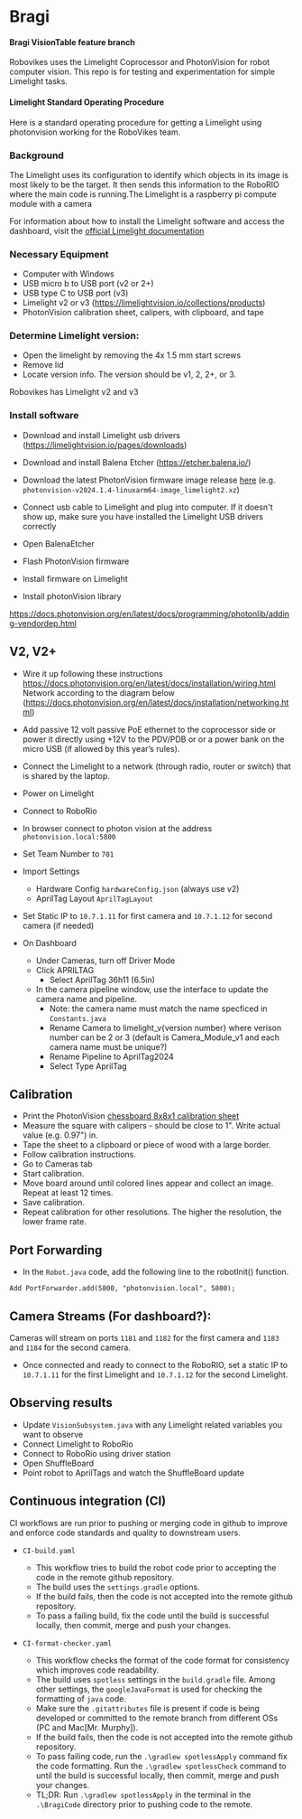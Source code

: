 # Bragi

####  Bragi VisionTable feature branch
Robovikes uses the Limelight Coprocessor and PhotonVision for robot computer vision. This repo is for testing and experimentation for simple Limelight tasks.

#### Limelight Standard Operating Procedure

Here is a standard operating procedure for getting a Limelight using photonvision working for the RoboVikes team.

### Background

The Limelight uses its configuration to identify which objects in its image is most likely to be the target. It then sends this information to the RoboRIO where the main code is running.The Limelight is a raspberry pi compute module with a camera

For information about how to install the Limelight software and access the dashboard, visit the [official Limelight documentation](https://docs.Limelightvision.io/en/latest/)


### Necessary Equipment

- Computer with Windows
- USB micro b  to USB port (v2 or 2+)
- USB type C to USB port (v3)
- Limelight v2 or v3 (https://limelightvision.io/collections/products)
- PhotonVision calibration sheet, calipers, with clipboard, and tape

### Determine Limelight version:

- Open the limelight by removing the 4x 1.5 mm start screws
- Remove lid
- Locate version info. The version should be v1, 2, 2+, or 3.

Robovikes has Limelight v2 and v3

### Install software

- Download and install Limelight usb drivers (https://limelightvision.io/pages/downloads)
- Download and install Balena Etcher (https://etcher.balena.io/)
- Download the latest PhotonVision firmware image release [here](https://github.com/PhotonVision/photonvision/releases) (e.g. `photonvision-v2024.1.4-linuxarm64-image_limelight2.xz`)
- Connect usb cable to Limelight and plug into computer. If it doesn't show up, make sure you have installed the Limelight USB drivers correctly
- Open BalenaEtcher
- Flash PhotonVision firmware
- Install firmware on Limelight 

- Install photonVision library

https://docs.photonvision.org/en/latest/docs/programming/photonlib/adding-vendordep.html

## V2, V2+

- Wire it up following these instructions https://docs.photonvision.org/en/latest/docs/installation/wiring.html
Network according to the diagram below (https://docs.photonvision.org/en/latest/docs/installation/networking.html)
- Add passive 12 volt passive PoE ethernet to the coprocessor side or power it directly using +12V to the PDV/PDB or or a power bank on the micro USB (if allowed by this year’s rules).
- Connect the Limelight to a network (through radio, router or switch) that is shared by the laptop.
- Power on Limelight
- Connect to RoboRio
- In browser connect to photon vision at the address `photonvision.local:5800`

- Set Team Number to `701`
- Import Settings
    - Hardware Config `hardwareConfig.json` (always use v2)
    - AprilTag Layout `AprilTagLayout`
- Set Static IP to `10.7.1.11` for first camera and `10.7.1.12` for second camera (if needed)
- On Dashboard
    - Under Cameras, turn off Driver Mode
    - Click APRILTAG
        - Select AprilTag 36h11 (6.5in)
    - In the camera pipeline window, use the interface to update the camera name and pipeline.
        - Note: the camera name must match the name specficed in `Constants.java`
        - Rename Camera to limelight_v{version number} where verison number can be 2 or 3 (default is Camera_Module_v1 and each camera name must be unique?)
        - Rename Pipeline to AprilTag2024
        - Select Type AprilTag

 

## Calibration

- Print the PhotonVision [chessboard 8x8x1 calibration sheet](`src\main\java\frc\robot\utils\limelight\calibrationTarget-Chessboard.pdf`)
- Measure the square with calipers - should be close to 1". Write actual value (e.g. 0.97") in.
- Tape the sheet to a clipboard or piece of wood with a large border.
- Follow calibration instructions.
- Go to Cameras tab
- Start calibration.                              
- Move board around until colored lines appear and collect an image. Repeat at least 12 times.
- Save calibration.
- Repeat calibration for other resolutions. The higher the resolution, the lower frame rate.

## Port Forwarding

- In the `Robot.java` code, add the following line to the robotInit() function.

`Add PortForwarder.add(5800, "photonvision.local", 5800);`

## Camera Streams (For dashboard?):
Cameras will stream on ports `1181` and `1182` for the first camera and `1183` and `1184` for the second camera.

- Once connected and ready to connect to the RoboRIO, set a static IP to `10.7.1.11` for the first Limelight and `10.7.1.12` for the second Limelight.

## Observing results
- Update `VisionSubsystem.java` with any Limelight related variables you want to observe
- Connect Limelight to RoboRio
- Connect to RoboRio using driver station
- Open ShuffleBoard
- Point robot to AprilTags and watch the ShuffleBoard update 


## Continuous integration (CI)

CI workflows are run prior to pushing or merging code in github to improve and enforce code standards and quality to downstream users.

- `CI-build.yaml`
    - This workflow tries to build the robot code prior to accepting the code in the remote github repository.
    - The build uses the `settings.gradle` options.
    - If the build fails, then the code is not accepted into the remote github repository.
    - To pass a failing build, fix the code until the build is successful locally, then commit, merge and push your changes.

- `CI-format-checker.yaml`
    - This workflow checks the format of the code format for consistency which improves code readability.
    - The build uses `spotless` settings in the `build.gradle` file. Among other settings, the `googleJavaFormat` is used for checking the formatting of `java` code. 
    - Make sure the `.gitattributes` file is present if code is being developed or committed to the remote branch from different OSs (PC and Mac[Mr. Murphy]).
    - If the build fails, then the code is not accepted into the remote github repository.
    - To pass failing code, run the `.\gradlew spotlessApply` command fix the code formatting. Run the `.\gradlew spotlessCheck` command to until the build is successful locally, then commit, merge and push your changes.
    - TL;DR: Run `.\gradlew spotlessApply` in the terminal in the `.\BragiCode` directory prior to pushing code to the remote.
